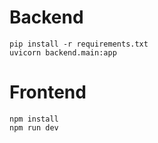 # Backend

```
pip install -r requirements.txt
uvicorn backend.main:app
```

# Frontend
```
npm install
npm run dev
```
